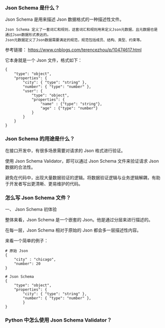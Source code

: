 ###  Json Schema 是什么？

Json Schema 是用来描述 Json 数据格式的一种描述性文件。

```
Json Schema 定义了一套词汇和规则，这套词汇和规则用来定义Json元数据，且元数据也是通过Json数据形式表达的。
Json元数据定义了Json数据需要满足的规范，规范包括成员、结构、类型、约束等。
```
参考链接：
https://www.cnblogs.com/terencezhou/p/10474617.html

它本身就是一个 Json 文件，格式如下：

```
{ 
    "type": "object",
    "properties": {
        "city": { "type": "string" },
        "number": { "type": "number" },
        "user": { 
            "type": "object",
            "properties": {
                "name" : {"type": "string"},
                "age" : {"type": "number"}
            }                       
        }
    }
}
```

### Json Schema 的用途是什么？

在接口开发中，有很多场景需要对请求的 Json 格式进行验证。

使用 Json Schema Validator，即可以通过 Json Schema 文件来验证请求 Json 数据的合法性。

避免在代码中，出现大量数据验证的逻辑。将数据验证逻辑与业务逻辑解耦，有助于开发者写出更清晰、更易维护的代码。


### 怎么写 Json Schema 文件？

一、 Json Schema 初体验

整体来看，Json Schema 是一个嵌套的 Json。他是通过分层来进行描述的。

在每一层，Json Schema 相对于原始的 Json 都会多一层描述性内容。

来看一个简单的例子：


```
# 原始 Json
{
    "city" : "chicago", 
    "number": 20
}

# Json Schema
{ 
    "type": "object",
    "properties": {
        "city": { "type": "string" },
        "number": { "type": "number" },                      
        }
}
```


### Python 中怎么使用 Json Schema Validator？
